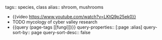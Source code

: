 tags:: species, class
alias:: shroom, mushrooms

- {{video https://www.youtube.com/watch?v=LKtQ9p25ek0}}
- TODO mycology of cyber valley research
- {{query (page-tags [[fungi]])}}
  query-properties:: [:page :alias]
  query-sort-by:: page
  query-sort-desc:: false